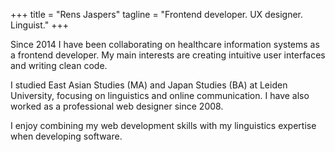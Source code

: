 +++
title = "Rens Jaspers"
tagline = "Frontend developer. UX designer. Linguist."
+++

Since 2014 I have been collaborating on healthcare information systems as a frontend developer. My main interests are creating intuitive user interfaces and writing clean code. 

I studied East Asian Studies (MA) and Japan Studies (BA) at Leiden University, focusing on linguistics and online communication. I have also worked as a professional web designer since 2008. 

I enjoy combining my web development skills with my linguistics expertise when developing software.
